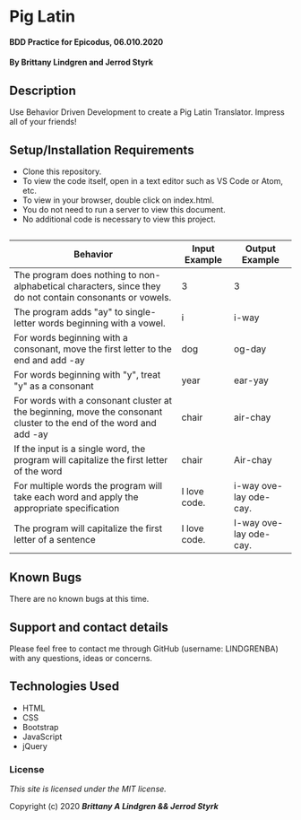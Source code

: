 # Pig Latin

#### BDD Practice for Epicodus, 06.010.2020

#### By Brittany Lindgren and Jerrod Styrk

## Description

Use Behavior Driven Development to create a Pig Latin Translator. Impress all of your friends!

## Setup/Installation Requirements

* Clone this repository.
* To view the code itself, open in a text editor such as VS Code or Atom, etc.
* To view in your browser, double click on index.html.
* You do not need to run a server to view this document.
* No additional code is necessary to view this project.

## 

|Behavior         |Input Example      |Output Example|
|-----------------|-------------------|------|
|The program does nothing to non-alphabetical characters, since they do not contain consonants or vowels.     | 3     | 3 |
|The program adds "ay" to single-letter words beginning with a vowel.    | i     |i-way|
|For words beginning with a consonant, move the first letter to the end and add -ay     |  dog      |  og-day |
|For words beginning with "y", treat "y" as a consonant     | year     | ear-yay   |
|For words with a consonant cluster at the beginning, move the consonant cluster to the end of the word and add -ay     | chair     |   air-chay    |
|If the input is a single word, the program will capitalize the first letter of the word      | chair     |   Air-chay   |
|For multiple words the program will take each word and apply the appropriate specification     | I love code.     |   i-way ove-lay ode-cay.   |
|The program will capitalize the first letter of a sentence     | I love code.     |   I-way ove-lay ode-cay.  |

## Known Bugs

There are no known bugs at this time. 

## Support and contact details

Please feel free to contact me through GitHub (username: LINDGRENBA) with any questions, ideas or concerns.

## Technologies Used

* HTML
* CSS
* Bootstrap
* JavaScript
* jQuery

### License

*This site is licensed under the MIT license.*

Copyright (c) 2020 **_Brittany A Lindgren && Jerrod Styrk_**